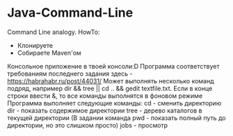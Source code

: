 # Java-Command-Line
Command Line analogy.
HowTo:
- Клонируете
- Собираете Maven'ом

Консольное приложение в твоей консоли:D
Программа соответствует требованиям последнего задания здесь - https://habrahabr.ru/post/44031/
Может выполнять несколько команд подряд, например dir && tree || cd .. && gedit textfile.txt. Если в конце строки ввести &, то все команды выполнятся в фоновом режиме
Программа выполняет следующие команды:
cd - сменить директорию
dir - показать содержимое директории
tree - дерево каталогов в текущей директории (В задании команда pwd - показать полный путь до директории, но это слишком просто)
jobs - просмотр
